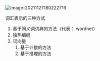 ![image-20211127180222716](../figs/image-20211127180222716.png)

词汇表示的三种方式

1. 基于同义词词典的方法（代表： wordnet）
2. 独热编码
3. 词向量
   1. 基于计数的方法
   2. 基于推理的方法